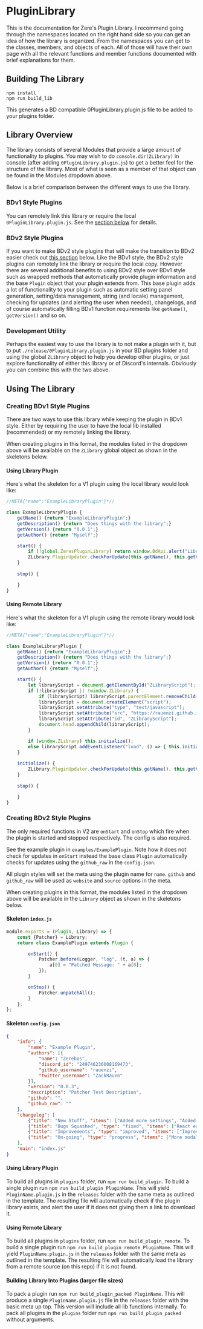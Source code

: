 # PluginLibrary

This is the documentation for Zere's Plugin Library. I recommend going through the namespaces located on the right hand side so you can get an idea of how the library is organized. From the namespaces you can get to the classes, members, and objects of each. All of those will have their own page with all the relevant functions and member functions documented with brief explanations for them.

## Building The Library

```
npm install
npm run build_lib
```

This generates a BD compatible 0PluginLibrary.plugin.js file to be added to your plugins folder.

## Library Overview

The library consists of several Modules that provide a large amount of functionality to plugins. You may wish to do `console.dir(ZLibrary)` in console (after adding `0PluginLibrary.plugin.js`) to get a better feel for the structure of the library. Most of what is seen as a member of that object can be found in the Modules dropdown above.

Below is a brief comparison between the different ways to use the library.

### BDv1 Style Plugins

You can remotely link this library or require the local `0PluginLibrary.plugin.js`. See the [section below](#creating-bdv1-style-plugins) for details.

### BDv2 Style Plugins

If you want to make BDv2 style plugins that will make the transition to BDv2 easier check out [this section](#creating-bdv2-style-plugins) below. Like the BDv1 style, the BDv2 style plugins can remotely link the library or require the local copy. However there are several additional benefits to using BDv2 style over BDv1 style such as wrapped methods that automatically provide plugin information and the base `Plugin` object that your plugin extends from. This base plugin adds a lot of functionality to your plugin such as automatic setting panel generation, setting/data management, string (and locale) management, checking for updates (and alerting the user when needed), changelogs, and of course automatically filling BDv1 function requirements like `getName()`, `getVersion()` and so on.


### Development Utility

Perhaps the easiest way to use the library is to not make a plugin with it, but to put `./release/0PluginLibrary.plugin.js` in your BD plugins folder and using the global `ZLibrary` object to help you develop other plugins, or just explore functionality of either this library or of Discord's internals. Obviously you can combine this with the two above.

## Using The Library

### Creating BDv1 Style Plugins

There are two ways to use this library while keeping the plugin in BDv1 style. Either by requiring the user to have the local lib installed (recommended) or my remotely linking the library.

When creating plugins in this format, the modules listed in the dropdown above will be available on the `ZLibrary` global object as shown in the skeletons below.

#### Using Library Plugin

Here's what the skeleton for a V1 plugin using the local library would look like:
```js
//META{"name":"ExampleLibraryPlugin"}*//

class ExampleLibraryPlugin {
    getName() {return "ExampleLibraryPlugin";}
    getDescription() {return "Does things with the library";}
    getVersion() {return "0.0.1";}
    getAuthor() {return "Myself";}

    start() {
        if (!global.ZeresPluginLibrary) return window.BdApi.alert("Library Missing",`The library plugin needed for ${this.getName()} is missing.<br /><br /> <a href="https://betterdiscord.net/ghdl?url=https://raw.githubusercontent.com/rauenzi/BDPluginLibrary/master/release/0PluginLibrary.plugin.js" target="_blank">Click here to download the library!</a>`);
        ZLibrary.PluginUpdater.checkForUpdate(this.getName(), this.getVersion(), "LINK_TO_RAW_CODE");
    }
	
    stop() {

	}
}
```

#### Using Remote Library

Here's what the skeleton for a V1 plugin using the remote library would look like:
```js
//META{"name":"ExampleLibraryPlugin"}*//

class ExampleLibraryPlugin {
    getName() {return "ExampleLibraryPlugin";}
    getDescription() {return "Does things with the library";}
    getVersion() {return "0.0.1";}
    getAuthor() {return "Myself";}

    start() {
        let libraryScript = document.getElementById("ZLibraryScript");
		if (!libraryScript || !window.ZLibrary) {
			if (libraryScript) libraryScript.parentElement.removeChild(libraryScript);
			libraryScript = document.createElement("script");
			libraryScript.setAttribute("type", "text/javascript");
			libraryScript.setAttribute("src", "https://rauenzi.github.io/BDPluginLibrary/release/ZLibrary.js");
			libraryScript.setAttribute("id", "ZLibraryScript");
            document.head.appendChild(libraryScript);
		}

		if (window.ZLibrary) this.initialize();
		else libraryScript.addEventListener("load", () => { this.initialize(); });
	}
	
	initialize() {
        ZLibrary.PluginUpdater.checkForUpdate(this.getName(), this.getVersion(), "LINK_TO_RAW_CODE");
	}
	
    stop() {

	}
}
```


### Creating BDv2 Style Plugins

The only required functions in V2 are `onStart` and `onStop` which fire when the plugin is started and stopped respectively. The config is also required.

See the example plugin in `examples/ExamplePlugin`. Note how it does not check for updates in `onStart` instead the base class `Plugin` automatically checks for updates using the `github_raw` in the `config.json`.

All plugin styles will set the meta using the plugin name for `name`. `github` and `github_raw` will be used as `website` and `source` options in the meta.

When creating plugins in this format, the modules listed in the dropdown above will be available in the `Library` object as shown in the skeletons below.

#### Skeleton `index.js`

```js
module.exports = (Plugin, Library) => {
    const {Patcher} = Library;
    return class ExamplePlugin extends Plugin {

        onStart() {
            Patcher.before(Logger, "log", (t, a) => {
                a[0] = "Patched Message: " + a[0];
            });
        }

        onStop() {
            Patcher.unpatchAll();
        }
    };
};
```

#### Skeleton `config.json`

```json
{
    "info": {
        "name": "Example Plugin",
        "authors": [{
            "name": "Zerebos",
            "discord_id": "249746236008169473",
            "github_username": "rauenzi",
            "twitter_username": "ZackRauen"
        }],
        "version": "0.0.3",
        "description": "Patcher Test Description",
        "github": "",
        "github_raw": ""
    },
    "changelog": [
        {"title": "New Stuff", "items": ["Added more settings", "Added changelog"]},
        {"title": "Bugs Squashed", "type": "fixed", "items": ["React errors on reload"]},
        {"title": "Improvements", "type": "improved", "items": ["Improvements to the base plugin"]},
        {"title": "On-going", "type": "progress", "items": ["More modals and popouts being added", "More classes and modules being added"]}
    ],
    "main": "index.js"
}
```

#### Using Library Plugin

To build all plugins in `plugins` folder, run `npm run build_plugin`. To build a single plugin run `npm run build_plugin PluginName`. This will yield `PluginName.plugin.js` in the `releases` folder with the same meta as outlined in the template. The resulting file will automatically check if the plugin library exists, and alert the user if it does not giving them a link to download it.

#### Using Remote Library

To build all plugins in `plugins` folder, run `npm run build_plugin_remote`. To build a single plugin run `npm run build_plugin_remote PluginName`. This will yield `PluginName.plugin.js` in the `releases` folder with the same meta as outlined in the template. The resulting file will automatically load the library from a remote source (on this repo) if it is not found.

#### Building Library Into Plugins (larger file sizes)

To pack a plugin run `npm run build_plugin_packed PluginName`. This will produce a single `PluginName.plugin.js` file in the `releases` folder with the basic meta up top. This version will include all lib functions internally. To pack all plugins in the `plugins` folder run `npm run build_plugin_packed` without arguments.

